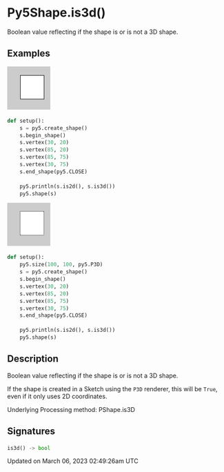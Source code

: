 # Py5Shape.is3d()

Boolean value reflecting if the shape is or is not a 3D shape.

## Examples

<div class="example-table">

<div class="example-row"><div class="example-cell-image">

![example picture for is3d()](/images/reference/Py5Shape_is3d_0.png)

</div><div class="example-cell-code">

```python
def setup():
    s = py5.create_shape()
    s.begin_shape()
    s.vertex(30, 20)
    s.vertex(85, 20)
    s.vertex(85, 75)
    s.vertex(30, 75)
    s.end_shape(py5.CLOSE)

    py5.println(s.is2d(), s.is3d())
    py5.shape(s)
```

</div></div>

<div class="example-row"><div class="example-cell-image">

![example picture for is3d()](/images/reference/Py5Shape_is3d_1.png)

</div><div class="example-cell-code">

```python
def setup():
    py5.size(100, 100, py5.P3D)
    s = py5.create_shape()
    s.begin_shape()
    s.vertex(30, 20)
    s.vertex(85, 20)
    s.vertex(85, 75)
    s.vertex(30, 75)
    s.end_shape(py5.CLOSE)

    py5.println(s.is2d(), s.is3d())
    py5.shape(s)
```

</div></div>

</div>

## Description

Boolean value reflecting if the shape is or is not a 3D shape.

If the shape is created in a Sketch using the `P3D` renderer, this will be `True`, even if it only uses 2D coordinates.

Underlying Processing method: PShape.is3D

## Signatures

```python
is3d() -> bool
```

Updated on March 06, 2023 02:49:26am UTC

